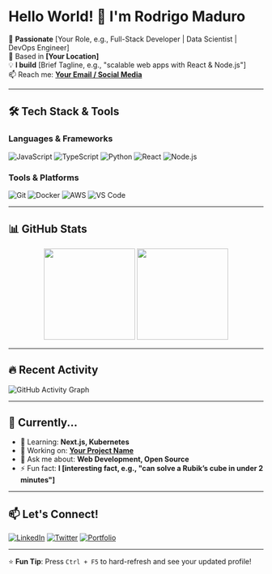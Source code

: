 # Hello World! 👋 I'm Rodrigo Maduro

🎯 **Passionate** [Your Role, e.g., Full-Stack Developer | Data Scientist | DevOps Engineer]  
📍 Based in **[Your Location]**  
💡 **I build** [Brief Tagline, e.g., "scalable web apps with React & Node.js"]  
📫 Reach me: **[Your Email / Social Media](#)**  

---

## 🛠️ Tech Stack & Tools

### **Languages & Frameworks**
![JavaScript](https://img.shields.io/badge/-JavaScript-F7DF1E?logo=javascript&logoColor=black)
![TypeScript](https://img.shields.io/badge/-TypeScript-3178C6?logo=typescript&logoColor=white)
![Python](https://img.shields.io/badge/-Python-3776AB?logo=python&logoColor=white)
![React](https://img.shields.io/badge/-React-61DAFB?logo=react&logoColor=black)
![Node.js](https://img.shields.io/badge/-Node.js-339933?logo=node.js&logoColor=white)

### **Tools & Platforms**
![Git](https://img.shields.io/badge/-Git-F05032?logo=git&logoColor=white)
![Docker](https://img.shields.io/badge/-Docker-2496ED?logo=docker&logoColor=white)
![AWS](https://img.shields.io/badge/-AWS-232F3E?logo=amazon-aws&logoColor=white)
![VS Code](https://img.shields.io/badge/-VS_Code-007ACC?logo=visual-studio-code&logoColor=white)

---

## 📊 GitHub Stats

<div align="center">
  <img height="180em" src="https://github-readme-stats.vercel.app/api?username=YOUR-USERNAME&show_icons=true&theme=radical&hide_border=true" />
  <img height="180em" src="https://github-readme-stats.vercel.app/api/top-langs/?username=YOUR-USERNAME&layout=compact&theme=radical&hide_border=true" />
</div>

---

## 🔥 Recent Activity

<!-- GitHub Readme Activity Graph -->
![GitHub Activity Graph](https://github-readme-activity-graph.vercel.app/graph?username=YOUR-USERNAME&theme=github-dark&hide_border=true&area=true)

---

## 🎯 Currently...

- 🌱 Learning: **Next.js, Kubernetes**  
- 🔭 Working on: **[Your Project Name](https://github.com/your-username/project)**  
- 💬 Ask me about: **Web Development, Open Source**  
- ⚡ Fun fact: **I [interesting fact, e.g., "can solve a Rubik’s cube in under 2 minutes"]**  

---

## 📫 Let's Connect!

[![LinkedIn](https://img.shields.io/badge/-LinkedIn-0A66C2?logo=linkedin)](https://linkedin.com/in/your-profile)
[![Twitter](https://img.shields.io/badge/-Twitter-1DA1F2?logo=twitter)](https://twitter.com/your-handle)
[![Portfolio](https://img.shields.io/badge/-Portfolio-FF7139?logo=firefox)](https://your-portfolio.com)

---

⭐ **Fun Tip**: Press `Ctrl + F5` to hard-refresh and see your updated profile!  
